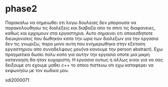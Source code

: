 # phase2

Παρακαλω να σημειωθει οτι λογω δουλειας δεν μπορουσα να παρακολουθησω τις διαλεξεις και διαβαζα απο το σπιτι τις διαφανειες, καθως και ερχομουν στα εργαστηρια. Αυτο σημαινει οτι οποιεσδηποτε διευκρινισεις που δωθηκαν κατα την ωρα των διαλεξων για την εργασια δεν τις γνωριζω, παρα μονο αυτη που ενημερωθηκα στην εξεταση εργαστηριου απο συναδελφους μου(να κανουμε την person abstract). Εχω πραγματικα δωσει πολυ κοπο για αυτην την εργασια οποτε μια μικρη κατανοηση θα ηταν ευχαριστη. Η εργασια ουτως η αλλως ειναι για να σας δειξουμε οτι εχουμε μαθει c++ το οποιο πιστευω οτι εχω καταφερει να εκφωνησω με τον κωδικα μου.

sdi2000071